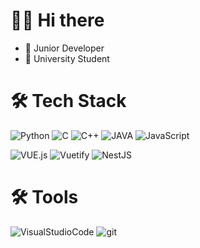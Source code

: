 
# 👋🏻 Hi there  

- 💼   Junior Developer
- 🏫   University Student

# 🛠 Tech Stack

![Python](https://img.shields.io/badge/python-3776ab.svg?logo=python&logoColor=white) ![C](https://img.shields.io/badge/C-A8B9CC.svg?logo=C&logoColor=white)                         ![C++](https://img.shields.io/badge/C++-00599C.svg?logo=cplusplus&logoColor=white)   ![JAVA](https://img.shields.io/badge/java-007396.svg?logo=java&logoColor=white)      ![JavaScript](https://img.shields.io/badge/javascript-F7DF1E.svg?logo=javascript&logoColor=white)

![VUE.js](https://img.shields.io/badge/vue-4FC08D.svg?logo=vue.js&logoColor=white)            ![Vuetify](https://img.shields.io/badge/Vuetify-1867C0.svg?logo=vuetify&logoColor=white)     ![NestJS](https://img.shields.io/badge/Nestjs-E0234E.svg?logo=nestjs&logoColor=white)

# 🛠  Tools  
![VisualStudioCode](https://img.shields.io/badge/visual_studio_code-007ACC.svg?logo=visualstudiocode&logoColor=white)  ![git](https://img.shields.io/badge/git-F05032.svg?logo=git&logoColor=white)
